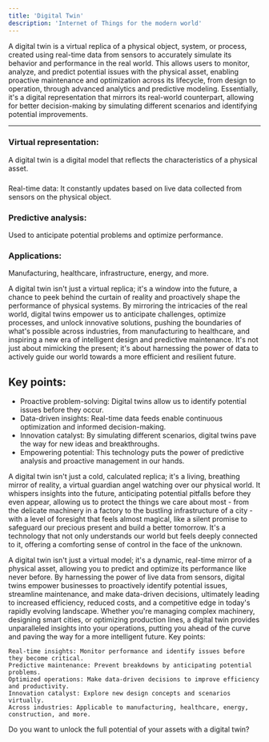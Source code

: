 ```yaml
---
title: 'Digital Twin'
description: 'Internet of Things for the modern world'
---
```



A digital twin is a virtual replica of a physical object, system, or process, created using real-time data from sensors to accurately simulate its behavior and performance in the real world. This allows users to monitor, analyze, and predict potential issues with the physical asset, enabling proactive maintenance and optimization across its lifecycle, from design to operation, through advanced analytics and predictive modeling. Essentially, it's a digital representation that mirrors its real-world counterpart, allowing for better decision-making by simulating different scenarios and identifying potential improvements.

___
### Virtual representation: 
A digital twin is a digital model that reflects the characteristics of a physical asset.

### 
Real-time data: It constantly updates based on live data collected from sensors on the physical object.

### Predictive analysis: 
Used to anticipate potential problems and optimize performance.

### Applications: 
Manufacturing, healthcare, infrastructure, energy, and more. 

A digital twin isn't just a virtual replica; it's a window into the future, a chance to peek behind the curtain of reality and proactively shape the performance of physical systems. By mirroring the intricacies of the real world, digital twins empower us to anticipate challenges, optimize processes, and unlock innovative solutions, pushing the boundaries of what's possible across industries, from manufacturing to healthcare, and inspiring a new era of intelligent design and predictive maintenance. It's not just about mimicking the present; it's about harnessing the power of data to actively guide our world towards a more efficient and resilient future.

## Key points:

- Proactive problem-solving:
Digital twins allow us to identify potential issues before they occur.
- Data-driven insights:
Real-time data feeds enable continuous optimization and informed decision-making.
- Innovation catalyst:
By simulating different scenarios, digital twins pave the way for new ideas and breakthroughs.
- Empowering potential:
This technology puts the power of predictive analysis and proactive management in our hands. 

A digital twin isn't just a cold, calculated replica; it's a living, breathing mirror of reality, a virtual guardian angel watching over our physical world. It whispers insights into the future, anticipating potential pitfalls before they even appear, allowing us to protect the things we care about most - from the delicate machinery in a factory to the bustling infrastructure of a city - with a level of foresight that feels almost magical, like a silent promise to safeguard our precious present and build a better tomorrow. It's a technology that not only understands our world but feels deeply connected to it, offering a comforting sense of control in the face of the unknown.

A digital twin isn't just a virtual model; it's a dynamic, real-time mirror of a physical asset, allowing you to predict and optimize its performance like never before. By harnessing the power of live data from sensors, digital twins empower businesses to proactively identify potential issues, streamline maintenance, and make data-driven decisions, ultimately leading to increased efficiency, reduced costs, and a competitive edge in today's rapidly evolving landscape. Whether you're managing complex machinery, designing smart cities, or optimizing production lines, a digital twin provides unparalleled insights into your operations, putting you ahead of the curve and paving the way for a more intelligent future.
Key points:

    Real-time insights: Monitor performance and identify issues before they become critical.
    Predictive maintenance: Prevent breakdowns by anticipating potential problems.
    Optimized operations: Make data-driven decisions to improve efficiency and productivity.
    Innovation catalyst: Explore new design concepts and scenarios virtually.
    Across industries: Applicable to manufacturing, healthcare, energy, construction, and more. 

Do you want to unlock the full potential of your assets with a digital twin?
